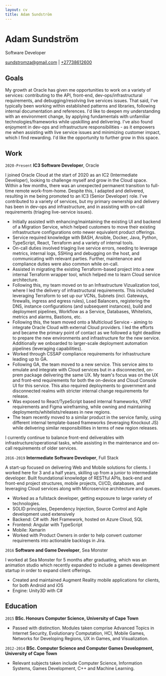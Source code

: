 ```yaml
---
layout: cv
title: Adam Sundström
---
```

# Adam Sundström
Software Developer

<div id="webaddress">
<a href="mailto:sundstromza@gmail.com">sundstromza@gmail.com</a>
| <a href="tel:+27738612600">+27738612600</a>
</div>

## Goals

My growth at Oracle has given me opportunities to work on a variety of services: contributing to the API, front-end, dev-ops/infrastructural requirements, and debugging/resolving live services issues. That said, I've typically been working within established patterns and libraries, following internal documentation and references. I'd like to deepen my understanding with an environment change, by applying fundamentals with unfamiliar technologies/frameworks while upskilling and delivering. I've also found enjoyment in dev-ops and infrastructure responsibilities - as it empowers me when assisting with live service issues and minimizing customer impact, which I find rewarding. I'd like the opportunity to further grow in this space.

## Work

`2020-Present`
__IC3 Software Developer__, Oracle

I joined Oracle Cloud at the start of 2020 as an IC2 (Intermediate Developer), looking to challenge myself and grow in the Cloud space. Within a few months, there was an unexpected permanent transition to full-time remote work-from-home. Despite this, I adapted and delivered, resulting in me being promoted to an IC3 (Senior Developer) role. I've contributed to a variety of services, but my primary ownership and delivery has been in dev-ops and infrastructure, and in assisting with on-call requirements (triaging live-service issues). 
<br />
- Initially assisted with enhancing/maintaining the existing UI and backend of a Migration Service, which helped customers to move their existing infrastructure configurations onto newer equivalent product offerings.
- Service required knowledge with BASH, Ansible, Docker, Java, Python, TypeScript, React, Terraform and a variety of internal tools.
- On-call duties involved triaging live service errors, needing to leverage metrics, internal logs, SSHing and debugging on the host, and communicating with relevant parties. Further, maintenance and compliance duties were also common while on-call.
- Assisted in migrating the existing Terraform-based project into a new internal Terraform wrapper tool, which helped me to learn Cloud service architecture.
- Following this, my team moved on to an Infrastructure Vizualization tool, where I led the delivery of infrastructural requirements. This included leveraging Terraform to set up our VCNs, Subnets (incl. Gateways, firewalls, ingress and egress rules), Load Balancers, registering the DNS, instance configurations (and subsequent instances), build and deployment pipelines, Workflow as a Service, Databases, Whitelists, metrics and alarms, Bastions, etc.
- Following this, the team moved onto a Multicloud Service - aiming to integrate Oracle Cloud with external Cloud providers. I led the efforts and became the primary point of contact as we followed a tight deadline to prepare the new environments and infrastructure for the new service. Additionally we onboarded to larger-scale deployment automation pipelines (leveraging capabilities).
- Worked through CSSAP compliance requirements for infrastructure leading up to GA.
- Following GA, the team moved to a new service. This service aims to emulate and integrate with Cloud services but in a disconnected, on-prem package delivering the same UX. My team's focus was on the UX and front-end requirements for both the on-device and Cloud Console UI for this service.  This also required deployments to government and disconnected realms with stricter internal change requirements for release. 
- Was exposed to React/TypeScript based internal frameworks, VPAT requirements and Figma wireframing, while owning and maintaining deployments/whitelists/releases in new regions.
- The team recently moved to a similar product in the service family, using different internal template-based frameworks (leveraging Knockout JS) while delivering similar responsibilities in terms of new region releases.

I currently continue to balance front-end deliverables with infrastructure/operational tasks, while assisting in the maintenance and on-call requirements of older services.

`2016-2019`
__Intermediate Software Developer__, Full Stack

A start-up focused on delivering Web and Mobile solutions for clients. I worked here for 3 and a half years, skilling up from a junior to intermediate developer. Built foundational knowledge of RESTful APIs, back-end and front-end project structures, mobile projects, CI/CD, databases, and leveraging Cloud services along with Microservice architecture and queues.
<br />
- Worked as a fullstack developer, getting exposure to large variety of technologies.
- SOLID principles, Dependency Injection, Source Control and Agile development used extensively
- Backend: C# with .Net Framework, hosted on Azure Cloud, SQL
- Frontend: Angular with TypeScript
- Mobile: Xamarin
- Worked with Product Owners in order to help convert customer requirements into actionable backlogs in Jira.

`2016`
__Software and Game Developer__, Sea Monster

I worked at Sea Monster for 5 months after graduating, which was an animation studio which recently expanded to include a games development startup in order to expand client offerings.
<br />
- Created and maintained Augment Reality mobile applications for clients, for both Android and iOS
- Engine: Unity3D with C#

## Education

`2015`
__BSc. Honours Computer Science, University of Cape Town__

- Passed with distinction. Modules taken comprise Advanced Topics in Internet Security, Evolutionary Computation, HCI, Mobile Games, Networks for Developing Regions, UX in Games, and Visualization.

`2012-2014`
__BSc. Computer Science and Computer Games Development, University of Cape Town__

- Relevant subjects taken include Computer Science, Information Systems, Games Development, C++ and Machine Learning.

<!-- ### Footer
Last updated: March 2024 -->

